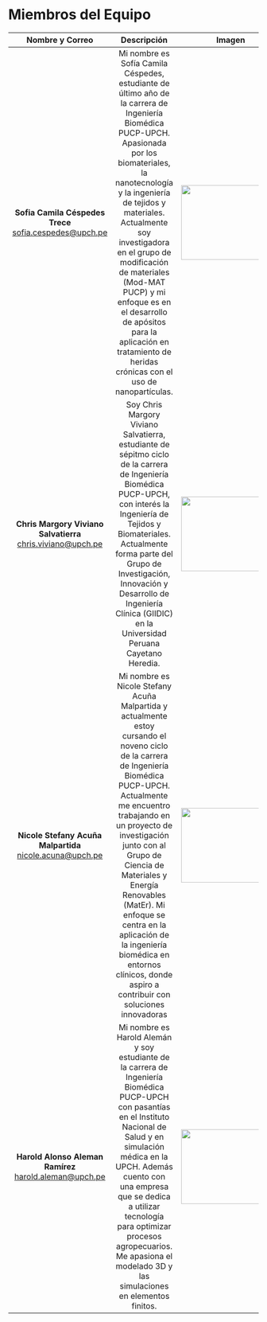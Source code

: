 # Miembros del Equipo

<div align="center">
   
|  **Nombre y Correo** | **Descripción** | **Imagen** |
|:------------:|:---------------:|:------------:|
| **Sofia Camila Céspedes Trece** sofia.cespedes@upch.pe | Mi nombre es Sofía Camila Céspedes, estudiante de último año de la carrera de Ingeniería Biomédica PUCP-UPCH. Apasionada por los biomateriales, la nanotecnología y la ingeniería de tejidos y materiales. Actualmente soy investigadora en el grupo de modificación de materiales (Mod-MAT PUCP) y mi enfoque es en el desarrollo de apósitos para la aplicación en tratamiento de heridas crónicas con el uso de nanopartículas. | <image width="200" height="150" src=""> | 
 | **Chris Margory Viviano Salvatierra** chris.viviano@upch.pe | Soy Chris Margory Viviano Salvatierra, estudiante de sépitmo ciclo de la carrera de Ingeniería Biomédica PUCP-UPCH, con interés la Ingeniería de Tejidos y Biomateriales. Actualmente forma parte del Grupo de Investigación, Innovación y Desarrollo de Ingeniería Clínica (GIIDIC) en la Universidad Peruana Cayetano Heredia. | <image width="200" height="150" src =""> 
| **Nicole Stefany Acuña Malpartida** nicole.acuna@upch.pe | Mi nombre es Nicole Stefany Acuña Malpartida y actualmente estoy cursando el noveno ciclo de la carrera de Ingeniería Biomédica PUCP-UPCH. Actualmente me encuentro trabajando en un proyecto de investigación junto con al Grupo de Ciencia de Materiales y Energía Renovables (MatEr). Mi enfoque se centra en la aplicación de la ingeniería biomédica en entornos clínicos, donde aspiro a contribuir con soluciones innovadoras | <image width="200" height="150" src=""> |
| **Harold Alonso Aleman Ramírez** harold.aleman@upch.pe | Mi nombre es Harold Alemán y soy estudiante de la carrera de Ingeniería Biomédica PUCP-UPCH con pasantías en el Instituto Nacional de Salud y en simulación médica en la UPCH. Además cuento con una empresa que se dedica a utilizar tecnología para optimizar procesos agropecuarios. Me apasiona el modelado 3D y las simulaciones en elementos finitos. | <image width="200" height="150" src=""> |

</div>

